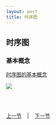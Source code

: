 ```yaml
---
layout: post
title: 时序图
---
```


## 时序图

### 基本概念
[时序图的基本概念](http://baike.baidu.com/view/916360.htm)

<img src="http://pic002.cnblogs.com/images/2010/238239/2010122409384574.png">
	
	
<br> <br> 
<div> <a href="chp2-3.html">上一节</a> &nbsp;&nbsp; | &nbsp;&nbsp; <a href="chp3-1.html">下一节</a> </div> <br> <br>